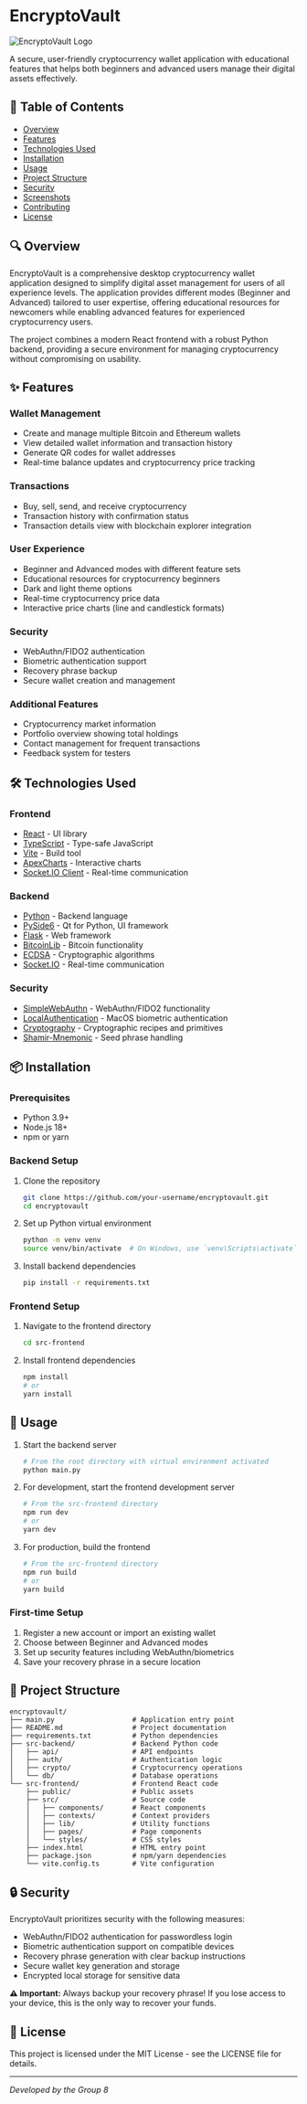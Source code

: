 # EncryptoVault

![EncryptoVault Logo](./src-frontend/public/logo.png)

A secure, user-friendly cryptocurrency wallet application with educational features that helps both beginners and advanced users manage their digital assets effectively.

## 📝 Table of Contents
- [Overview](#overview)
- [Features](#features)
- [Technologies Used](#technologies-used)
- [Installation](#installation)
- [Usage](#usage)
- [Project Structure](#project-structure)
- [Security](#security)
- [Screenshots](#screenshots)
- [Contributing](#contributing)
- [License](#license)

## 🔍 Overview

EncryptoVault is a comprehensive desktop cryptocurrency wallet application designed to simplify digital asset management for users of all experience levels. The application provides different modes (Beginner and Advanced) tailored to user expertise, offering educational resources for newcomers while enabling advanced features for experienced cryptocurrency users.

The project combines a modern React frontend with a robust Python backend, providing a secure environment for managing cryptocurrency without compromising on usability.

## ✨ Features

### Wallet Management
- Create and manage multiple Bitcoin and Ethereum wallets
- View detailed wallet information and transaction history
- Generate QR codes for wallet addresses
- Real-time balance updates and cryptocurrency price tracking

### Transactions
- Buy, sell, send, and receive cryptocurrency
- Transaction history with confirmation status
- Transaction details view with blockchain explorer integration

### User Experience
- Beginner and Advanced modes with different feature sets
- Educational resources for cryptocurrency beginners
- Dark and light theme options
- Real-time cryptocurrency price data
- Interactive price charts (line and candlestick formats)

### Security
- WebAuthn/FIDO2 authentication
- Biometric authentication support
- Recovery phrase backup
- Secure wallet creation and management

### Additional Features
- Cryptocurrency market information
- Portfolio overview showing total holdings
- Contact management for frequent transactions
- Feedback system for testers

## 🛠️ Technologies Used

### Frontend
- [React](https://react.dev) - UI library
- [TypeScript](https://www.typescriptlang.org/) - Type-safe JavaScript
- [Vite](https://vitejs.dev) - Build tool
- [ApexCharts](https://apexcharts.com/) - Interactive charts
- [Socket.IO Client](https://socket.io/docs/v4/client-api/) - Real-time communication

### Backend
- [Python](https://www.python.org/) - Backend language
- [PySide6](https://doc.qt.io/qtforpython/PySide6/QtWidgets/index.html) - Qt for Python, UI framework
- [Flask](https://flask.palletsprojects.com/) - Web framework
- [BitcoinLib](https://github.com/1200wd/bitcoinlib) - Bitcoin functionality
- [ECDSA](https://github.com/tlsfuzzer/python-ecdsa) - Cryptographic algorithms
- [Socket.IO](https://socket.io/) - Real-time communication

### Security
- [SimpleWebAuthn](https://simplewebauthn.dev/) - WebAuthn/FIDO2 functionality
- [LocalAuthentication](https://developer.apple.com/documentation/localauthentication) - MacOS biometric authentication
- [Cryptography](https://cryptography.io/) - Cryptographic recipes and primitives
- [Shamir-Mnemonic](https://github.com/trezor/python-shamir-mnemonic) - Seed phrase handling

## 📦 Installation

### Prerequisites
- Python 3.9+
- Node.js 18+
- npm or yarn

### Backend Setup
1. Clone the repository
   ```bash
   git clone https://github.com/your-username/encryptovault.git
   cd encryptovault
   ```

2. Set up Python virtual environment
   ```bash
   python -m venv venv
   source venv/bin/activate  # On Windows, use `venv\Scripts\activate`
   ```

3. Install backend dependencies
   ```bash
   pip install -r requirements.txt
   ```

### Frontend Setup
1. Navigate to the frontend directory
   ```bash
   cd src-frontend
   ```

2. Install frontend dependencies
   ```bash
   npm install
   # or
   yarn install
   ```

## 🚀 Usage

1. Start the backend server
   ```bash
   # From the root directory with virtual environment activated
   python main.py
   ```

2. For development, start the frontend development server
   ```bash
   # From the src-frontend directory
   npm run dev
   # or
   yarn dev
   ```

3. For production, build the frontend
   ```bash
   # From the src-frontend directory
   npm run build
   # or
   yarn build
   ```

### First-time Setup
1. Register a new account or import an existing wallet
2. Choose between Beginner and Advanced modes
3. Set up security features including WebAuthn/biometrics
4. Save your recovery phrase in a secure location

## 📁 Project Structure

```
encryptovault/
├── main.py                   # Application entry point
├── README.md                 # Project documentation
├── requirements.txt          # Python dependencies
├── src-backend/              # Backend Python code
│   ├── api/                  # API endpoints
│   ├── auth/                 # Authentication logic
│   ├── crypto/               # Cryptocurrency operations
│   └── db/                   # Database operations
└── src-frontend/             # Frontend React code
    ├── public/               # Public assets
    ├── src/                  # Source code
    │   ├── components/       # React components
    │   ├── contexts/         # Context providers
    │   ├── lib/              # Utility functions
    │   ├── pages/            # Page components
    │   └── styles/           # CSS styles
    ├── index.html            # HTML entry point
    ├── package.json          # npm/yarn dependencies
    └── vite.config.ts        # Vite configuration
```

## 🔒 Security

EncryptoVault prioritizes security with the following measures:
- WebAuthn/FIDO2 authentication for passwordless login
- Biometric authentication support on compatible devices
- Recovery phrase generation with clear backup instructions
- Secure wallet key generation and storage
- Encrypted local storage for sensitive data

**⚠️ Important:** Always backup your recovery phrase! If you lose access to your device, this is the only way to recover your funds.


## 📄 License

This project is licensed under the MIT License - see the LICENSE file for details.

---

*Developed by the Group 8*